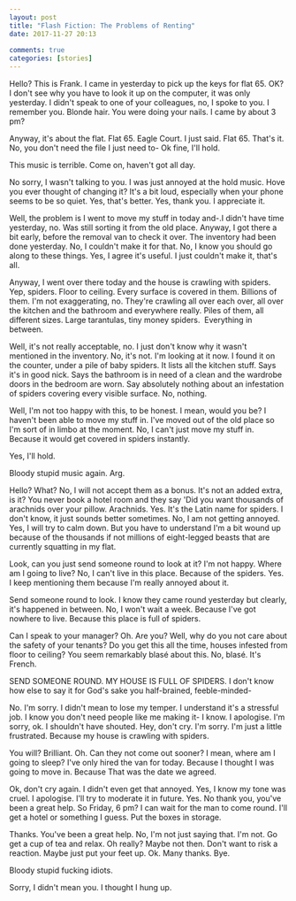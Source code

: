 ```yaml
---  
layout: post  
title: "Flash Fiction: The Problems of Renting"  
date: 2017-11-27 20:13  
  
comments: true  
categories: [stories]  
---  
```

Hello? This is Frank. I came in yesterday to pick up the keys for flat 65. OK? I don't see why you have to look it up on the computer, it was only yesterday. I didn't speak to one of your colleagues, no, I spoke to you. I remember you. Blonde hair. You were doing your nails. I came by about 3 pm?  

Anyway, it's about the flat. Flat 65. Eagle Court. I just said. Flat 65. That's it. No, you don't need the file I just need to- Ok fine, I'll hold.  

This music is terrible. Come on, haven't got all day.  

<!--more-->  

No sorry, I wasn't talking to you. I was just annoyed at the hold music. Hove you ever thought of changing it? It's a bit loud, especially when your phone seems to be so quiet. Yes, that's better. Yes, thank you. I appreciate it.  

Well, the problem is I went to move my stuff in today and-.I didn't have time yesterday, no. Was still sorting it from the old place. Anyway, I got there a bit early, before the removal van to check it over. The inventory had been done yesterday. No, I couldn't make it for that. No, I know you should go along to these things. Yes, I agree it's useful. I just couldn't make it, that's all.  

Anyway, I went over there today and the house is crawling with spiders. Yep, spiders. Floor to ceiling. Every surface is covered in them. Billions of them. I'm not exaggerating, no. They're crawling all over each over, all over the kitchen and the bathroom and everywhere really. Piles of them, all different sizes. Large tarantulas, tiny money spiders.  Everything in between.  

Well, it's not really acceptable, no. I just don't know why it wasn't mentioned in the inventory. No, it's not. I'm looking at it now. I found it on the counter, under a pile of baby spiders. It lists all the kitchen stuff. Says it's in good nick. Says the bathroom is in need of a clean and the wardrobe doors in the bedroom are worn. Say absolutely nothing about an infestation of spiders covering every visible surface. No, nothing.  

Well, I'm not too happy with this, to be honest. I mean, would you be? I haven't been able to move my stuff in. I've moved out of the old place so I'm sort of in limbo at the moment. No, I can't just move my stuff in. Because it would get covered in spiders instantly.  

Yes, I'll hold.  

Bloody stupid music again. Arg.  

Hello? What? No, I will not accept them as a bonus. It's not an added extra, is it? You never book a hotel room and they say 'Did you want thousands of arachnids over your pillow. Arachnids. Yes. It's the Latin name for spiders. I don't know, it just sounds better sometimes. No, I am not getting annoyed. Yes, I will try to calm down. But you have to understand I'm a bit wound up because of the thousands if not millions of eight-legged beasts that are currently squatting in my flat.  

Look, can you just send someone round to look at it? I'm not happy. Where am I going to live? No, I can't live in this place. Because of the spiders. Yes. I keep mentioning them because I'm really annoyed about it.  

Send someone round to look. I know they came round yesterday but clearly, it's happened in between. No, I won't wait a week. Because I've got nowhere to live. Because this place is full of spiders.  

Can I speak to your manager? Oh. Are you? Well, why do you not care about the safety of your tenants? Do you get this all the time, houses infested from floor to ceiling? You seem remarkably blasé about this. No, blasé. It's French.  

SEND SOMEONE ROUND. MY HOUSE IS FULL OF SPIDERS. I don't know how else to say it for God's sake you half-brained, feeble-minded-  

No. I'm sorry. I didn't mean to lose my temper. I understand it's a stressful job. I know you don't need people like me making it- I know. I apologise. I'm sorry, ok. I shouldn't have shouted. Hey, don't cry. I'm sorry. I'm just a little frustrated. Because my house is crawling with spiders.  

You will? Brilliant. Oh. Can they not come out sooner? I mean, where am I going to sleep? I've only hired the van for today. Because I thought I was going to move in. Because That was the date we agreed.  

Ok, don't cry again. I didn't even get that annoyed. Yes, I know my tone was cruel. I apologise. I'll try to moderate it in future. Yes. No thank you, you've been a great help. So Friday, 6 pm? I can wait for the man to come round. I'll get a hotel or something I guess. Put the boxes in storage.  

Thanks. You've been a great help. No, I'm not just saying that. I'm not. Go get a cup of tea and relax. Oh really? Maybe not then. Don't want to risk a reaction. Maybe just put your feet up. Ok. Many thanks. Bye.  

Bloody stupid fucking idiots.  

Sorry, I didn't mean you. I thought I hung up.  
